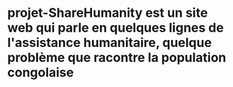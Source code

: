 
# projet-ShareHumanity est un site web qui parle en quelques lignes de l'assistance humanitaire, quelque problème que racontre la population congolaise
